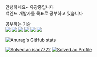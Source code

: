 안녕하세요~
유광중입니다 <br>
백엔드 개발자를 목표로 공부하고 있습니다 <br>

공부하는 기술 <br>
<img src="https://img.shields.io/badge/Java-F7DF1E?style=flat&logo=javascript&logoColor=white"/>
<img src="https://img.shields.io/badge/mysql-4479A1?style=flat&logo=mysql&logoColor=white"/>
<img src="https://img.shields.io/badge/Javascript-F7DF1E?style=flat&logo=javascript&logoColor=white"/>
<img src="https://img.shields.io/badge/html5-E34F26?style=flat&logo=html5&logoColor=white"/>
<img src="https://img.shields.io/badge/css3-1572B6?style=flat&logo=css3&logoColor=white"/>
<img src="https://img.shields.io/badge/nodejs-339933?style=flat&logo=nodedotjs&logoColor=white"/>


![Anurag's GitHub stats](https://github-readme-stats.vercel.app/api?username=isac7722&theme=default_icons=true)

[![Solved.ac isac7722](http://mazassumnida.wtf/api/v2/generate_badge?boj=isac7722)](https://solved.ac/isac7722/)
[![Solved.ac Profile](http://mazassumnida.wtf/api/v2/generate_badge?boj=isac7722)](https://solved.ac/isac7722/)
